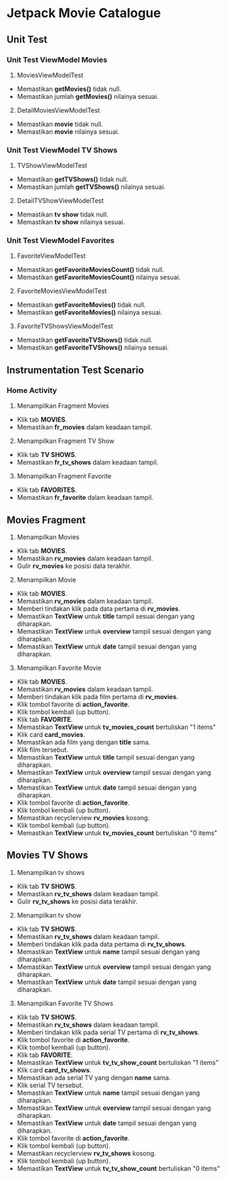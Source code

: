 # Jetpack Movie Catalogue

## Unit Test

### Unit Test ViewModel Movies

1. MoviesViewModelTest
  - Memastikan **getMovies()** tidak null.
  - Memastikan jumlah **getMovies()** nilainya sesuai.
  
2. DetailMoviesViewModelTest
  - Memastikan **movie** tidak null.
  - Memastikan **movie** nilainya sesuai.
  
### Unit Test ViewModel TV Shows

1. TVShowViewModelTest
  - Memastikan **getTVShows()** tidak null.
  - Memastikan jumlah **getTVShows()** nilainya sesuai.
  
2. DetailTVShowViewModelTest
  - Memastikan **tv show** tidak null.
  - Memastikan **tv show** nilainya sesuai.

### Unit Test ViewModel Favorites

1. FavoriteViewModelTest
  - Memastikan **getFavoriteMoviesCount()** tidak null.
  - Memastikan **getFavoriteMoviesCount()** nilainya sesuai.
  
2. FavoriteMoviesViewModelTest
  - Memastikan **getFavoriteMovies()** tidak null.
  - Memastikan **getFavoriteMovies()** nilainya sesuai.
  
3. FavoriteTVShowsViewModelTest
  - Memastikan **getFavoriteTVShows()** tidak null.
  - Memastikan **getFavoriteTVShows()** nilainya sesuai.
  
## Instrumentation Test Scenario

### Home Activity

1. Menampilkan Fragment Movies
  - Klik tab **MOVIES**.
  - Memastikan **fr_movies** dalam keadaan tampil.

2. Menampilkan Fragment TV Show
  - Klik tab **TV SHOWS**.
  - Memastikan **fr_tv_shows** dalam keadaan tampil.
  
3. Menampilkan Fragment Favorite
  - Klik tab **FAVORITES**.
  - Memastikan **fr_favorite** dalam keadaan tampil. 

## Movies Fragment

1. Menampilkan Movies
  - Klik tab **MOVIES**.
  - Memastikan **rv_movies** dalam keadaan tampil.
  - Gulir **rv_movies** ke posisi data terakhir.
  
2. Menampilkan Movie
  - Klik tab **MOVIES**.
  - Memastikan **rv_movies** dalam keadaan tampil.
  - Memberi tindakan klik pada data pertama di **rv_movies**.
  - Memastikan **TextView** untuk **title** tampil sesuai dengan yang diharapkan.
  - Memastikan **TextView** untuk **overview** tampil sesuai dengan yang diharapkan.
  - Memastikan **TextView** untuk **date** tampil sesuai dengan yang diharapkan.
  
3. Menampilkan Favorite Movie
  - Klik tab **MOVIES**.
  - Memastikan **rv_movies** dalam keadaan tampil.
  - Memberi tindakan klik pada film pertama di **rv_movies**.
  - Klik tombol favorite di **action_favorite**.
  - Klik tombol kembali (up button).
  - Klik tab **FAVORITE**.
  - Memastikan **TextView** untuk **tv_movies_count** bertuliskan "1 items"
  - Klik card **card_movies**.
  - Memastikan ada film yang dengan **title** sama.
  - Klik film tersebut.
  - Memastikan **TextView** untuk **title** tampil sesuai dengan yang diharapkan.
  - Memastikan **TextView** untuk **overview** tampil sesuai dengan yang diharapkan.
  - Memastikan **TextView** untuk **date** tampil sesuai dengan yang diharapkan.
  - Klik tombol favorite di **action_favorite**.
  - Klik tombol kembali (up button).
  - Memastikan recyclerview **rv_movies** kosong.
  - Klik tombol kembali (up button).
  - Memastikan **TextView** untuk **tv_movies_count** bertuliskan "0 items"
  
## Movies TV Shows

1. Menampilkan tv shows
  - Klik tab **TV SHOWS**.
  - Memastikan **rv_tv_shows** dalam keadaan tampil.
  - Gulir **rv_tv_shows** ke posisi data terakhir.
  
2. Menampilkan tv show
  - Klik tab **TV SHOWS**.
  - Memastikan **rv_tv_shows** dalam keadaan tampil.
  - Memberi tindakan klik pada data pertama di **rv_tv_shows**.
  - Memastikan **TextView** untuk **name** tampil sesuai dengan yang diharapkan.
  - Memastikan **TextView** untuk **overview** tampil sesuai dengan yang diharapkan.
  - Memastikan **TextView** untuk **date** tampil sesuai dengan yang diharapkan.
  
3. Menampilkan Favorite TV Shows
  - Klik tab **TV SHOWS**.
  - Memastikan **rv_tv_shows** dalam keadaan tampil.
  - Memberi tindakan klik pada serial TV pertama di **rv_tv_shows**.
  - Klik tombol favorite di **action_favorite**.
  - Klik tombol kembali (up button).
  - Klik tab **FAVORITE**.
  - Memastikan **TextView** untuk **tv_tv_show_count** bertuliskan "1 items"
  - Klik card **card_tv_shows**.
  - Memastikan ada serial TV yang dengan **name** sama.
  - Klik serial TV tersebut.
  - Memastikan **TextView** untuk **name** tampil sesuai dengan yang diharapkan.
  - Memastikan **TextView** untuk **overview** tampil sesuai dengan yang diharapkan.
  - Memastikan **TextView** untuk **date** tampil sesuai dengan yang diharapkan.
  - Klik tombol favorite di **action_favorite**.
  - Klik tombol kembali (up button).
  - Memastikan recyclerview **rv_tv_shows** kosong.
  - Klik tombol kembali (up button).
  - Memastikan **TextView** untuk **tv_tv_show_count** bertuliskan "0 items"
  